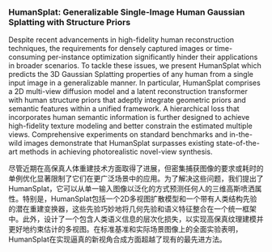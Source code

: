 ### HumanSplat: Generalizable Single-Image Human Gaussian Splatting with Structure Priors

Despite recent advancements in high-fidelity human reconstruction techniques, the requirements for densely captured images or time-consuming per-instance optimization significantly hinder their applications in broader scenarios. To tackle these issues, we present HumanSplat which predicts the 3D Gaussian Splatting properties of any human from a single input image in a generalizable manner. In particular, HumanSplat comprises a 2D multi-view diffusion model and a latent reconstruction transformer with human structure priors that adeptly integrate geometric priors and semantic features within a unified framework. A hierarchical loss that incorporates human semantic information is further designed to achieve high-fidelity texture modeling and better constrain the estimated multiple views. Comprehensive experiments on standard benchmarks and in-the-wild images demonstrate that HumanSplat surpasses existing state-of-the-art methods in achieving photorealistic novel-view synthesis.

尽管近期在高保真人体重建技术方面取得了进展，但密集捕获图像的要求或耗时的单例优化显著限制了它们在更广泛场景中的应用。为了解决这些问题，我们提出了HumanSplat，它可以从单一输入图像以泛化的方式预测任何人的三维高斯喷洒属性。特别是，HumanSplat包括一个2D多视图扩散模型和一个带有人类结构先验的潜在重建变换器，这些先验巧妙地将几何先验和语义特征整合在一个统一框架中。此外，设计了一个包含人类语义信息的层次化损失，以实现高保真纹理建模并更好地约束估计的多视图。在标准基准和实际场景图像上的全面实验表明，HumanSplat在实现逼真的新视角合成方面超越了现有的最先进方法。
